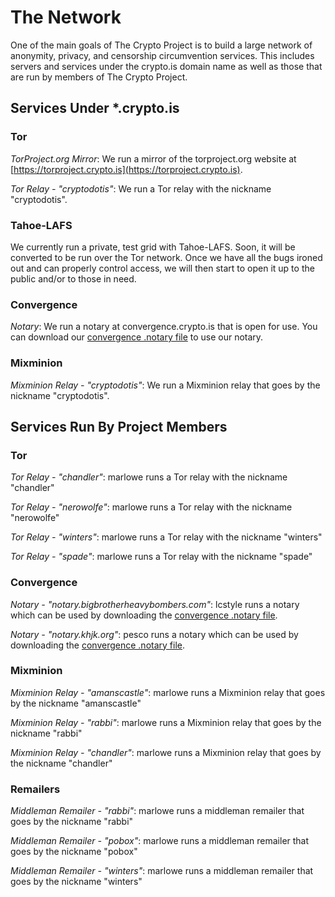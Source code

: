 # The Network

One of the main goals of The Crypto Project is to build a large network of anonymity, privacy, and censorship circumvention services. This includes servers and services under the crypto.is domain name as well as those that are run by members of The Crypto Project.

## Services Under *.crypto.is

### Tor

*TorProject.org Mirror*: We run a mirror of the torproject.org website at [https://torproject.crypto.is](https://torproject.crypto.is).

*Tor Relay - "cryptodotis"*: We run a Tor relay with the nickname "cryptodotis".

### Tahoe-LAFS

We currently run a private, test grid with Tahoe-LAFS.  Soon, it will be converted to be run over the Tor network.  Once we have all the bugs ironed out and can properly control access, we will then start to open it up to the public and/or to those in need.

### Convergence

*Notary*: We run a notary at convergence.crypto.is that is open for use.  You can download our [convergence .notary file](http://crypto.is/static/files/cryptodotis.notary) to use our notary.

### Mixminion

*Mixminion Relay - "cryptodotis"*: We run a Mixminion relay that goes by the nickname "cryptodotis".

## Services Run By Project Members

### Tor

*Tor Relay - "chandler"*: marlowe runs a Tor relay with the nickname "chandler"

*Tor Relay - "nerowolfe"*: marlowe runs a Tor relay with the nickname "nerowolfe"

*Tor Relay - "winters"*: marlowe runs a Tor relay with the nickname "winters"

*Tor Relay - "spade"*: marlowe runs a Tor relay with the nickname "spade"

### Convergence

*Notary - "notary.bigbrotherheavybombers.com"*: lcstyle runs a notary which can be used by downloading the [convergence .notary file](http://www.bigbrotherheavybombers.com/BigBrotherHeavyBombers.notary).

*Notary - "notary.khjk.org"*: pesco runs a notary which can be used by downloading the [convergence .notary file](http://www.khjk.org/khjk.notary).


### Mixminion

*Mixminion Relay - "amanscastle"*: marlowe runs a Mixminion relay that goes by the nickname "amanscastle"

*Mixminion Relay - "rabbi"*: marlowe runs a Mixminion relay that goes by the nickname "rabbi"

*Mixminion Relay - "chandler"*: marlowe runs a Mixminion relay that goes by the nickname "chandler"

### Remailers

*Middleman Remailer - "rabbi"*: marlowe runs a middleman remailer that goes by the nickname "rabbi"

*Middleman Remailer - "pobox"*: marlowe runs a middleman remailer that goes by the nickname "pobox"

*Middleman Remailer - "winters"*: marlowe runs a middleman remailer that goes by the nickname "winters"
